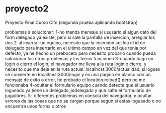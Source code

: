 # proyecto2
Proyecto Final Curso Cifo (segunda prueba aplicando bootstrap)


problemas a solucionar:
1-no manda mensaje al ususario si algun dato del form delegado ya existe, pero sí sale la pantalla de insercion, arreglar los dos
2-al insertar un equipo, necesito que la insercion sql lea el id de delegado para insertarlo en el ultimo campo en vez del que tenia por defecto, ya he hecho un preboceto pero necesito probarlo cuando pueda solucionar los otros problemas y los forms funcionen
3-cuando hago un login o cierro el login, el navegador me lleva a la ruta login o cierre, y necesito que me deje en la ruta actual: localhost:3000/actualidad, si logueo se convierte en localhost:3000/login y es una pagina en blanco con un mensaje de exito o error, he probado el location.reload() pero no me funcionaba
4-ocultar el formulario equipo cuando detecte que el usuario logueado ya tiene un delegado_iddelegado y que salte el formulario de jugadores.
5- diferentes problemas en consola del navegador, y ocultar errores de las cosas que no se cargan porque segun si estas logueado o no encuentra unos forms o otros